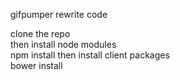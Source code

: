 gifpumper rewrite code  

clone the repo  
then install node modules  
npm install
then install client packages  
bower install

